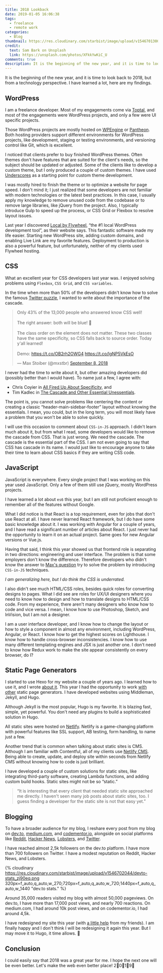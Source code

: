 ```yaml
---
title: 2018 Lookback
date: 2019-01-05 16:06:38
tags:
  - freelance
  - remote work
categories:
  - Blog
thumbnail: https://res.cloudinary.com/starbist/image/upload/v1546701300/2018-lookback-2x_xvi1vo.jpg
credit:
  text: Sam Bark on Unsplash
  link: https://unsplash.com/photos/XFkkYwKiC_U
comments: true
description: It is the beginning of the new year, and it is time to look back to 2018, but from a technology perspective. I have learned a lot, here are my findings.
---
```


It is the beginning of the new year, and it is time to look back to 2018, but from a technology perspective. I have learned a lot, here are my findings.

<!--more-->

## WordPress

I am a freelance developer. Most of my engagements come via [Toptal], and most of the engagements were WordPress projects, and only a few were UI specific projects.

Those WordPress projects are mostly hosted on [WPEngine] or [Pantheon]. Both hosting providers support different environments for WordPress projects, like development, staging or testing environments, and versioning control like Git, which is excellent.

I noticed that clients prefer to buy finished WordPress themes. Often themes don't have features that are suited for the client's needs, so the subject should be updated or adjusted. Some of the clients like to develop a custom theme, but I only produced a couple of custom themes. I have used [Underscores] as a starting point for custom theme development.

I was mostly hired to finish the theme or to optimize a website for page speed. I don't mind it; I just realized that some developers are not familiar with modern technologies or the latest best practices. In this case, I usually apply my knowledge to remove unused code from the codebase or to remove large libraries, like jQuery from the project. Also, I typically introduce Gulp to speed up the process, or CSS Grid or Flexbox to resolve layout issues.

Last year I discovered [Local by Flywheel], “the #1 local WordPress development tool”, as their website says. This fantastic software made my life easier. Starting new WordPress site, adding custom domains, and enabling Live Link are my favorite features. Deployment to production is also a powerful feature, but unfortunately, neither of my clients used Flywheel hosting.

## CSS

What an excellent year for CSS developers last year was. I enjoyed solving problems using `Flexbox`, `CSS Grid`, and `CSS variables`.

In the time when more than 50% of the developers didn't know how to solve the famous [Twitter puzzle], I wanted to write about the importance of the cascade.

<blockquote class="twitter-tweet" data-lang="en"><p lang="en" dir="ltr">Only 43% of the 13,000 people who answered know CSS well!<br><br>The right answer: both will be blue! 🤯<br><br>The class order on the element does not matter. These two classes have the same specificity, so CSS falls back to source order. Today y&#39;all learned!<br><br>Demo: <a href="https://t.co/OB2rh2OWG4">https://t.co/OB2rh2OWG4</a> <a href="https://t.co/lgNP5VkEsO">https://t.co/lgNP5VkEsO</a></p>&mdash; Max Stoiber (@mxstbr) <a href="https://twitter.com/mxstbr/status/1038416725182697472?ref_src=twsrc%5Etfw">September 8, 2018</a></blockquote>
<script async src="https://platform.twitter.com/widgets.js" charset="utf-8"></script>

I never had the time to write about it, but other amazing developers did (possibly better than I would have). To name just a few, I agree with:

- Chris Coyier in [All Fired Up About Specificity], and
- Tim Kadlec in [The Cascade and Other Essential Unessentials].

The point is, you cannot solve problems like centering the content or creating a classic “header-main-sidebar-footer” layout without knowing the essentials. I mean, you could, but in the long term, you will most likely have a problem that you won't be able to solve quickly.

I will use this occasion to comment about `CSS-in-JS` approach. I didn't learn much about it, but from what I read, some developers would like to remove the cascade from CSS. That is just wrong. We need the cascade. The cascade is the essential part of the CSS. I am not even going to say that CSS has cascade in its name. I would just like to encourage anyone to take their time to learn about CSS basics if they are writing CSS code.

## JavaScript

JavaScript is everywhere. Every single project that I was working on this year used JavaScript. Only a few of them still use jQuery, mostly WordPress projects.

I have learned a lot about `es6` this year, but I am still not proficient enough to remember all of the features without Google.

What I did notice is that React is a top requirement, even for jobs that don't use React at all. I have never learned React framework, but I do have some basic knowledge about it. I was working with Angular for a couple of years, and I have read a significant number of articles about React. I just never had the opportunity to learn it on an actual project. Same goes for new Angular versions or Vue.js.

Having that said, I think this year showed us that frontend role is separating in two directions: engineering and user interface. The problem is that some employers don't know the difference. Therefore developers who didn't know the answer to [Max's question] try to solve the problem by introducing `CSS-in-JS` techniques.

_I am generalizing here, but I do think the CSS is underrated._

I also didn't see much HTML/CSS roles, besides quick roles for converting designs to pages. What I did see are roles for UX/UI designers where you need to know how to design and how to translate designs to HTML/CSS code. From my experience, there aren't many designers who know how to code and vice versa. I mean, I know how to use Photoshop, Sketch, and InVision, but I am not a designer.

I am a user interface developer, and I know how to change the layout or how to style a component in almost any environment, including WordPress, Angular, or React. I know how to get the highest scores on Lighthouse. I know how to handle cross-browser inconsistencies. I know how to use many different templating engines and JSX is just another one. I don't need to know how Redux work to make the site appear consistently on every browser, do I?

## Static Page Generators

I started to use Hexo for my website a couple of years ago. I learned how to use it, and I wrote [about it](https://www.silvestar.codes/articles/a-guide-to-static-site-generators-using-hexo-and-wordpress/). This year I had the opportunity to work [with other](https://www.silvestar.codes/articles/overviev-of-popular-static-site-generators/) static page generators. I have developed websites using Middleman, Jekyll, and Hugo.

Although Jekyll is the most popular, Hugo is my favorite. It is blazing fast, simple, yet powerful. You don't need any plugins to build a sophisticated solution in Hugo.

All static sites were hosted on [Netlify]. Netlify is a game-changing platform with powerful features like SSL support, AB testing, form handling, to name just a few.

Another trend that is common when talking about static sites is CMS. Although I am familiar with Contentful, all of my clients use [Netlify CMS]. Being able to create, update, and deploy site within seconds from Netlify CMS without knowing how to code is just brilliant.

I have developed a couple of custom solutions for static sites, like integrating third-party software, creating Lambda functions, and adding custom build hooks. Static sites might not be so “static.”

> “It is interesting that every client that needed static site approached me directly. I haven't seen many job posts about static sites, too. I guess finding a developer for the static site is not that easy yet.”

## Blogging

To have a broader audience for my blog, I reshare every post from my blog on [dev.to], [medium.com], and [codementor.io], alongside on social platforms like [Reddit], [Hacker News], [Lobsters], and [Twitter].

I have reached almost 2,5k followers on the dev.to platform. I have more than 700 followers on Twitter. I have a modest reputation on Reddit, Hacker News, and Lobsters.

{% cloudinary https://res.cloudinary.com/starbist/image/upload/v1546702044/devto-stats_zj90eq.png 320px=f_auto,q_auto,w_270;720px=f_auto,q_auto,w_720;1440px=f_auto,q_auto,w_1440 "dev.to stats." %}

Around 35,000 readers visited my blog with almost 50,000 pageviews. On dev.to, I have more than 17,000 post views, and nearly 700 reactions. On medium.com, I had around 10k post views, and on codementor.io, I had around 4,5k.

I have redesigned my site this year (with [a little help] from my friends). I am finally happy and I don't think I will be redesigning it again this year. But I may move it to Hugo, it time allows. 🥇

## Conclusion

I could easily say that 2018 was a great year for me. I hope the next one will be even better. Let's make the web even better place! 2⃣0⃣1⃣9⃣

[Toptal]: https://www.toptal.com/#trust-nothing-but-brilliant-freelancers
[WPEngine]: https://wpengine.com/
[Pantheon]: https://pantheon.io/
[Underscores]: https://underscores.me/
[Local by Flywheel]: https://local.getflywheel.com/
[Twitter puzzle]: https://twitter.com/mxstbr/status/1038073603311448064?lang=en
[All Fired Up About Specificity]: https://css-tricks.com/all-fired-up-about-specificity/
[The Cascade and Other Essential Unessentials]: https://timkadlec.com/remembers/2018-09-10-the-cascade-and-other-essential-unessentials/
[Max's question]: https://twitter.com/mxstbr/status/1038073603311448064?lang=en
[Netlify]: https://netlify.com
[Netlify CMS]: https://www.netlifycms.org/
[dev.to]: https://dev.to/starbist
[medium.com]: https://medium.com/@malimirkeccita
[codementor.io]: https://www.codementor.io/malimirkeccita
[Reddit]: https://www.reddit.com/user/starbist
[Hacker News]: https://news.ycombinator.com/user?id=starbist
[Lobsters]: https://lobste.rs/u/starbist
[Twitter]: https://twitter.com/malimirkeccita
[a little help]: https://dev.to/starbist/lets-make-my-website-even-better-37a5
